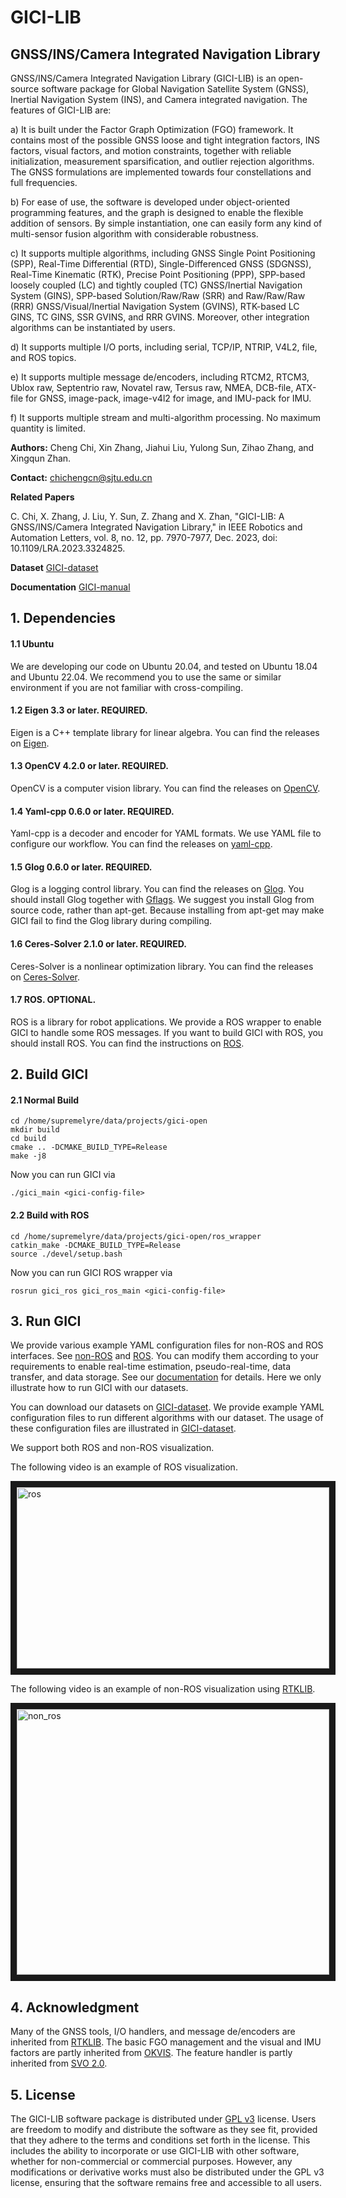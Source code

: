 # GICI-LIB

## GNSS/INS/Camera Integrated Navigation Library

GNSS/INS/Camera Integrated Navigation Library (GICI-LIB) is an open-source software package for Global Navigation Satellite System (GNSS), Inertial Navigation System (INS), and Camera integrated navigation. The features of GICI-LIB are:

a) It is built under the Factor Graph Optimization (FGO) framework. It contains most of the possible GNSS loose and tight integration factors, INS factors, visual factors, and motion constraints, together with reliable initialization, measurement sparsification, and outlier rejection algorithms. The GNSS formulations are implemented towards four constellations and full frequencies.

b) For ease of use, the software is developed under object-oriented programming features, and the graph is designed to enable the flexible addition of sensors. By simple instantiation, one can easily form any kind of multi-sensor fusion algorithm with considerable robustness.

c) It supports multiple algorithms, including GNSS Single Point Positioning (SPP), Real-Time Differential (RTD), Single-Differenced GNSS (SDGNSS), Real-Time Kinematic (RTK), Precise Point Positioning (PPP), SPP-based loosely coupled (LC) and tightly coupled (TC) GNSS/Inertial Navigation System (GINS), SPP-based Solution/Raw/Raw (SRR) and Raw/Raw/Raw (RRR) GNSS/Visual/Inertial Navigation System (GVINS), RTK-based LC GINS, TC GINS, SSR GVINS, and RRR GVINS. Moreover, other integration algorithms can be instantiated by users.

d) It supports multiple I/O ports, including serial, TCP/IP, NTRIP, V4L2, file, and ROS topics.

e) It supports multiple message de/encoders, including RTCM2, RTCM3, Ublox raw, Septentrio raw, Novatel raw, Tersus raw, NMEA, DCB-file, ATX-file for GNSS, image-pack, image-v4l2 for image, and IMU-pack for IMU. 

f) It supports multiple stream and multi-algorithm processing. No maximum quantity is limited. 

**Authors:** Cheng Chi, Xin Zhang, Jiahui Liu, Yulong Sun, Zihao Zhang, and Xingqun Zhan.

**Contact:** chichengcn@sjtu.edu.cn

**Related Papers** 

C. Chi, X. Zhang, J. Liu, Y. Sun, Z. Zhang and X. Zhan, "GICI-LIB: A GNSS/INS/Camera Integrated Navigation Library," in IEEE Robotics and Automation Letters, vol. 8, no. 12, pp. 7970-7977, Dec. 2023, doi: 10.1109/LRA.2023.3324825.

**Dataset** [GICI-dataset](https://github.com/chichengcn/gici-open-dataset.git)

**Documentation** [GICI-manual](./doc/manual.pdf)

## 1. Dependencies

#### 1.1 Ubuntu

We are developing our code on Ubuntu 20.04, and tested on Ubuntu 18.04 and Ubuntu 22.04. We recommend you to use the same or similar environment if you are not familiar with cross-compiling.

#### 1.2 Eigen 3.3 or later. REQUIRED.

Eigen is a C++ template library for linear algebra. You can find the releases on [Eigen][eigen].

[eigen]: https://eigen.tuxfamily.org/index.php?title=Main_Page

#### 1.3 OpenCV 4.2.0 or later. REQUIRED.

OpenCV is a computer vision library. You can find the releases on [OpenCV][opencv].

[opencv]: https://opencv.org/releases/

#### 1.4 Yaml-cpp 0.6.0 or later. REQUIRED.

Yaml-cpp is a decoder and encoder for YAML formats. We use YAML file to configure our workflow. You can find the releases on [yaml-cpp][yaml].

[yaml]: https://github.com/jbeder/yaml-cpp

#### 1.5 Glog 0.6.0 or later. REQUIRED.
Glog is a logging control library. You can find the releases on [Glog][glog_]. You should install Glog together with [Gflags][gflags]. We suggest you install Glog from source code, rather than apt-get. Because installing from apt-get may make GICI fail to find the Glog library during compiling.

[glog_]: https://github.com/google/glog
[gflags]: https://github.com/gflags/gflags

#### 1.6 Ceres-Solver 2.1.0 or later. REQUIRED.

Ceres-Solver is a nonlinear optimization library. You can find the releases on [Ceres-Solver][ceres].

[ceres]: http://ceres-solver.org/

#### 1.7 ROS. OPTIONAL.

ROS is a library for robot applications. We provide a ROS wrapper to enable GICI to handle some ROS messages. If you want to build GICI with ROS, you should install ROS. You can find the instructions on [ROS][ros].

[ros]: http://wiki.ros.org/Documentation

## 2. Build GICI

#### 2.1 Normal Build

```
cd /home/supremelyre/data/projects/gici-open
mkdir build
cd build
cmake .. -DCMAKE_BUILD_TYPE=Release
make -j8 
```

Now you can run GICI via 

```
./gici_main <gici-config-file>
```

#### 2.2 Build with ROS

```
cd /home/supremelyre/data/projects/gici-open/ros_wrapper
catkin_make -DCMAKE_BUILD_TYPE=Release
source ./devel/setup.bash
```

Now you can run GICI ROS wrapper via 

```
rosrun gici_ros gici_ros_main <gici-config-file>
```

## 3. Run GICI

We provide various example YAML configuration files for non-ROS and ROS interfaces. See [non-ROS](./option) and [ROS](./ros_wrapper/src/gici/option). You can modify them according to your requirements to enable real-time estimation, pseudo-real-time, data transfer, and data storage. See our [documentation](./doc/manual.pdf) for details. Here we only illustrate how to run GICI with our datasets.

You can download our datasets on [GICI-dataset](https://github.com/chichengcn/gici-open-dataset.git). We provide example YAML configuration files to run different algorithms with our dataset. The usage of these configuration files are illustrated in [GICI-dataset](https://github.com/chichengcn/gici-open-dataset.git). 

We support both ROS and non-ROS visualization.

The following video is an example of ROS visualization.

<a href="https://youtu.be/dAczU-7r85U" target="_blank"><img src="https://github.com/chichengcn/gici-open-dataset/blob/master/figures/run/4.1_ros.png" 
alt="ros" width="500" height="290" border="10" /></a>

The following video is an example of non-ROS visualization using [RTKLIB](https://rtklib.com/).

<a href="https://youtu.be/8TP0We9lOEQ" target="_blank"><img src="https://github.com/chichengcn/gici-open-dataset/blob/master/figures/run/4.1_non_ros.png" 
alt="non_ros" width="500" height="425" border="10" /></a>

## 4. Acknowledgment

Many of the GNSS tools, I/O handlers, and message de/encoders are inherited from [RTKLIB](https://rtklib.com/). The basic FGO management and the visual and IMU factors are partly inherited from [OKVIS](https://github.com/ethz-asl/okvis). The feature handler is partly inherited from [SVO 2.0](https://github.com/uzh-rpg/rpg_svo_pro_open).

## 5. License

The GICI-LIB software package is distributed under [GPL v3](https://www.gnu.org/licenses/gpl-3.0.html) license. Users are freedom to modify and distribute the software as they see fit, provided that they adhere to the terms and conditions set forth in the license. This includes the ability to incorporate or use GICI-LIB with other software, whether for non-commercial or commercial purposes. However, any modifications or derivative works must also be distributed under the GPL v3 license, ensuring that the software remains free and accessible to all users.

